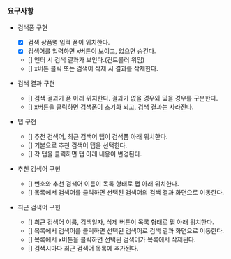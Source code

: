 ### 요구사항

- 검색폼 구현

  - [x] 검색 상품명 입력 폼이 위치한다.
  - [x] 검색어를 입력하면 x버튼이 보이고, 없으면 숨긴다.
  - [] 엔터 시 검색 결과가 보인다.(컨트롤러 위임)
  - [] x버튼 클릭 또는 검색어 삭제 시 결과를 삭제한다.

- 검색 결과 구현
  - [] 검색 결과가 폼 아래 위치한다. 결과가 없을 경우와 있을 경우를 구분한다.
  - [] x버튼을 클릭하면 검색폼이 초기화 되고, 검색 결과는 사라진다.
- 탭 구현

  - [] 추천 검색어, 최근 검색어 탭이 검색폼 아래 위치한다.
  - [] 기본으로 추천 검색어 탭을 선택한다.
  - [] 각 탭을 클릭하면 탭 아래 내용이 변경된다.

- 추천 검색어 구현

  - [] 번호와 추천 검색어 이름이 목록 형태로 탭 아래 위치한다.
  - [] 목록에서 검색어를 클릭하면 선택된 검색어의 검색 결과 화면으로 이동한다.

- 최근 검색어 구현

  - [] 최근 검색어 이름, 검색일자, 삭제 버튼이 목록 형태로 탭 아래 위치한다.
  - [] 목록에서 검색어를 클릭하면 선택된 검색어로 검색 결과 화면으로 이동한다.
  - [] 목록에서 x버튼을 클릭하면 선택된 검색어가 목록에서 삭제된다.
  - [] 검색시마다 최근 검색어 목록에 추가된다.
